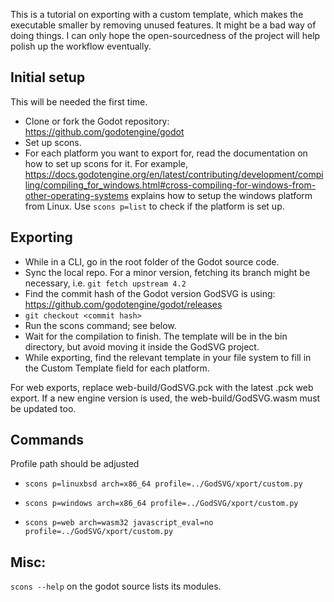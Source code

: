 This is a tutorial on exporting with a custom template, which makes the executable smaller by removing unused features. It might be a bad way of doing things. I can only hope the open-sourcedness of the project will help polish up the workflow eventually.

## Initial setup

This will be needed the first time.

- Clone or fork the Godot repository: https://github.com/godotengine/godot
- Set up scons.
- For each platform you want to export for, read the documentation on how to set up scons for it. For example, https://docs.godotengine.org/en/latest/contributing/development/compiling/compiling_for_windows.html#cross-compiling-for-windows-from-other-operating-systems explains how to setup the windows platform from Linux. Use `scons p=list` to check if the platform is set up.

## Exporting

- While in a CLI, go in the root folder of the Godot source code.
- Sync the local repo. For a minor version, fetching its branch might be necessary, i.e. `git fetch upstream 4.2`
- Find the commit hash of the Godot version GodSVG is using: https://github.com/godotengine/godot/releases
- `git checkout <commit hash>`
- Run the scons command; see below.
- Wait for the compilation to finish. The template will be in the bin directory, but avoid moving it inside the GodSVG project.
- While exporting, find the relevant template in your file system to fill in the Custom Template field for each platform.

For web exports, replace web-build/GodSVG.pck with the latest .pck web export. If a new engine version is used, the web-build/GodSVG.wasm must be updated too.

## Commands

Profile path should be adjusted

- `scons p=linuxbsd arch=x86_64 profile=../GodSVG/xport/custom.py`

- `scons p=windows arch=x86_64 profile=../GodSVG/xport/custom.py`

- `scons p=web arch=wasm32 javascript_eval=no profile=../GodSVG/xport/custom.py`

## Misc:

`scons --help` on the godot source lists its modules.


